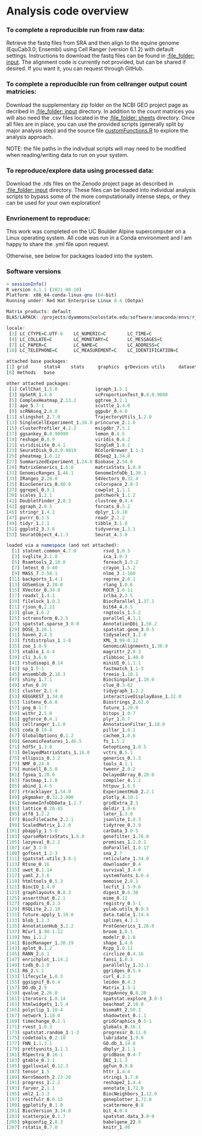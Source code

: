 # Analysis code overview
### To complete a reproducible run from raw data:
Retrieve the fastq files from SRA and then align to the equine genome (EquCab3.0; Ensembl) using Cell Ranger (version 6.1.2) with default settings. 
Instructions to download the fastq files can be found in [:file\_folder: input](/input). 
The alignment code is currently not provided, but can be shared if desired. If you want it, you can request through GitHub.

### To complete a reproducible run from cellranger output count matricies:
Download the supplementary zip folder on the NCBI GEO project page as decribed in [:file\_folder: input](/input) directory.
In addition to the count matrices you will also need the .csv files located in the [:file\_folder: sheets](/input/sheets) directory.
Once all files are in place, you can use the provided scripts (generally split by major analysis step) and the source file [customFunctions.R](/analysis/customFunctions.R) to explore the analysis approach.

NOTE: the file paths in the indivdual scripts will may need to be modified when reading/writing data to run on your system.

### To reproduce/explore data using processed data:
Download the .rds files on the Zenodo project page as described in [:file\_folder: input](/input) directory.
These files can be loaded into individual analysis scripts to bypass some of the more computationally intense steps, or they can be used for your own exploration!

### Envrionement to reproduce:
This work was completed on the UC Boulder Alpine supercomputer on a Linux operating system. All code was run in a Conda environment and I am happy to share the .yml file upon request.

Otherwise, see below for packages loaded into the system.
### Software versions
```r
> sessionInfo()
R version 4.1.1 (2021-08-10)
Platform: x86_64-conda-linux-gnu (64-bit)
Running under: Red Hat Enterprise Linux 8.4 (Ootpa)

Matrix products: default
BLAS/LAPACK: /projects/dyammons@colostate.edu/software/anaconda/envs/r_env/lib/libopenblasp-r0.3.18.so

locale:
 [1] LC_CTYPE=C.UTF-8    LC_NUMERIC=C        LC_TIME=C          
 [4] LC_COLLATE=C        LC_MONETARY=C       LC_MESSAGES=C      
 [7] LC_PAPER=C          LC_NAME=C           LC_ADDRESS=C       
[10] LC_TELEPHONE=C      LC_MEASUREMENT=C    LC_IDENTIFICATION=C

attached base packages:
[1] grid      stats4    stats     graphics  grDevices utils     datasets 
[8] methods   base     

other attached packages:
 [1] CellChat_1.5.0              igraph_1.5.1               
 [3] UpSetR_1.4.0                scProportionTest_0.0.0.9000
 [5] ComplexHeatmap_2.13.2       ggtree_3.2.1               
 [7] ape_5.7-1                   scuttle_1.4.0              
 [9] scRNAseq_2.8.0              ggpubr_0.4.0               
[11] slingshot_2.7.0             TrajectoryUtils_1.2.0      
[13] SingleCellExperiment_1.16.0 princurve_2.1.6            
[15] clusterProfiler_4.2.2       msigdbr_7.5.1              
[17] ggsankey_0.0.99999          lemon_0.4.5                
[19] reshape_0.8.9               viridis_0.6.2              
[21] viridisLite_0.4.1           SingleR_1.8.1              
[23] SeuratDisk_0.0.0.9019       RColorBrewer_1.1-3         
[25] pheatmap_1.0.12             DESeq2_1.34.0              
[27] SummarizedExperiment_1.24.0 Biobase_2.54.0             
[29] MatrixGenerics_1.6.0        matrixStats_1.0.0          
[31] GenomicRanges_1.46.1        GenomeInfoDb_1.30.1        
[33] IRanges_2.28.0              S4Vectors_0.32.4           
[35] BiocGenerics_0.40.0         colorspace_2.0-3           
[37] ggrepel_0.9.1               cowplot_1.1.1              
[39] scales_1.2.1                patchwork_1.1.2            
[41] DoubletFinder_2.0.3         clustree_0.4.4             
[43] ggraph_2.0.5                forcats_0.5.2              
[45] stringr_1.4.1               dplyr_1.0.10               
[47] purrr_0.3.5                 readr_2.1.2                
[49] tidyr_1.2.1                 tibble_3.1.8               
[51] ggplot2_3.3.6               tidyverse_1.3.1            
[53] SeuratObject_4.1.3          Seurat_4.3.0               

loaded via a namespace (and not attached):
  [1] statnet.common_4.7.0          rsvd_1.0.5                   
  [3] svglite_2.1.0                 ica_1.0-3                    
  [5] Rsamtools_2.10.0              foreach_1.5.2                
  [7] lmtest_0.9-40                 crayon_1.5.2                 
  [9] MASS_7.3-58.1                 nlme_3.1-160                 
 [11] backports_1.4.1               reprex_2.0.1                 
 [13] GOSemSim_2.20.0               rlang_1.0.6                  
 [15] XVector_0.34.0                ROCR_1.0-11                  
 [17] readxl_1.4.1                  irlba_2.3.5                  
 [19] filelock_1.0.2                BiocParallel_1.37.1          
 [21] rjson_0.2.21                  bit64_4.0.5                  
 [23] glue_1.6.2                    rngtools_1.5.2               
 [25] sctransform_0.3.5             parallel_4.1.1               
 [27] spatstat.sparse_3.0-0         AnnotationDbi_1.56.2         
 [29] DOSE_3.20.1                   spatstat.geom_3.0-5          
 [31] haven_2.4.3                   tidyselect_1.2.0             
 [33] fitdistrplus_1.1-8            XML_3.99-0.12                
 [35] zoo_1.8-9                     GenomicAlignments_1.30.0     
 [37] xtable_1.8-4                  magrittr_2.0.3               
 [39] cli_3.6.0                     zlibbioc_1.40.0              
 [41] rstudioapi_0.14               miniUI_0.1.1.1               
 [43] sp_1.5-1                      fastmatch_1.1-3              
 [45] ensembldb_2.18.3              treeio_1.18.1                
 [47] shiny_1.7.1                   BiocSingular_1.10.0          
 [49] xfun_0.39                     clue_0.3-62                  
 [51] cluster_2.1.4                 tidygraph_1.2.2              
 [53] KEGGREST_1.34.0               interactiveDisplayBase_1.32.0
 [55] listenv_0.8.0                 Biostrings_2.62.0            
 [57] png_0.1-7                     future_1.29.0                
 [59] withr_2.5.0                   bitops_1.0-7                 
 [61] ggforce_0.4.1                 plyr_1.8.7                   
 [63] cellranger_1.1.0              AnnotationFilter_1.18.0      
 [65] coda_0.19-4                   pillar_1.8.1                 
 [67] GlobalOptions_0.1.2           cachem_1.0.6                 
 [69] GenomicFeatures_1.46.5        fs_1.5.2                     
 [71] hdf5r_1.3.8                   GetoptLong_1.0.5             
 [73] DelayedMatrixStats_1.16.0     vctrs_0.5.1                  
 [75] ellipsis_0.3.2                generics_0.1.3               
 [77] NMF_0.24.0                    tools_4.1.1                  
 [79] munsell_0.5.0                 tweenr_2.0.2                 
 [81] fgsea_1.20.0                  DelayedArray_0.20.0          
 [83] fastmap_1.1.0                 compiler_4.1.1               
 [85] abind_1.4-5                   httpuv_1.6.5                 
 [87] rtracklayer_1.54.0            ExperimentHub_2.2.1          
 [89] pkgmaker_0.32.2.900           plotly_4.10.1                
 [91] GenomeInfoDbData_1.2.7        gridExtra_2.3                
 [93] lattice_0.20-45               deldir_1.0-6                 
 [95] utf8_1.2.2                    later_1.3.0                  
 [97] BiocFileCache_2.2.1           jsonlite_1.8.3               
 [99] ScaledMatrix_1.2.0            tidytree_0.3.9               
[101] pbapply_1.5-0                 carData_3.0-5                
[103] sparseMatrixStats_1.6.0       genefilter_1.76.0            
[105] lazyeval_0.2.2                promises_1.2.0.1             
[107] car_3.1-0                     doParallel_1.0.17            
[109] goftest_1.2-3                 sna_2.7                      
[111] spatstat.utils_3.0-1          reticulate_1.34.0            
[113] Rtsne_0.16                    downloader_0.4               
[115] uwot_0.1.14                   survival_3.4-0               
[117] yaml_2.3.6                    systemfonts_1.0.4            
[119] htmltools_0.5.3               memoise_2.0.1                
[121] BiocIO_1.4.0                  locfit_1.5-9.6               
[123] graphlayouts_0.8.3            digest_0.6.30                
[125] assertthat_0.2.1              mime_0.12                    
[127] rappdirs_0.3.3                registry_0.5-1               
[129] RSQLite_2.2.18                yulab.utils_0.0.5            
[131] future.apply_1.10.0           data.table_1.14.4            
[133] blob_1.2.3                    splines_4.1.1                
[135] AnnotationHub_3.2.2           ProtGenerics_1.26.0          
[137] RCurl_1.98-1.12               broom_1.0.1                  
[139] hms_1.1.2                     modelr_0.1.8                 
[141] BiocManager_1.30.19           shape_1.4.6                  
[143] aplot_0.1.2                   Rcpp_1.0.11                  
[145] RANN_2.6.1                    circlize_0.4.16              
[147] enrichplot_1.14.2             fansi_1.0.3                  
[149] tzdb_0.3.0                    parallelly_1.32.1            
[151] R6_2.5.1                      ggridges_0.5.4               
[153] lifecycle_1.0.3               curl_4.3.3                   
[155] ggsignif_0.6.4                leiden_0.4.3                 
[157] DO.db_2.9                     Matrix_1.5-1                 
[159] qvalue_2.26.0                 RcppAnnoy_0.0.20             
[161] iterators_1.0.14              spatstat.explore_3.0-5       
[163] htmlwidgets_1.5.4             beachmat_2.10.0              
[165] polyclip_1.10-4               biomaRt_2.50.3               
[167] network_1.18.0                shadowtext_0.1.1             
[169] timechange_0.1.1              gridGraphics_0.5-1           
[171] rvest_1.0.3                   globals_0.16.1               
[173] spatstat.random_3.1-3         progressr_0.11.0             
[175] codetools_0.2-18              lubridate_1.9.0              
[177] FNN_1.1.3.1                   GO.db_3.14.0                 
[179] prettyunits_1.1.1             dbplyr_2.1.1                 
[181] RSpectra_0.16-1               gridBase_0.4-7               
[183] gtable_0.3.1                  DBI_1.1.3                    
[185] ggalluvial_0.12.3             ggfun_0.0.8                  
[187] tensor_1.5                    httr_1.4.4                   
[189] KernSmooth_2.23-20            stringi_1.7.8                
[191] progress_1.2.2                reshape2_1.4.4               
[193] farver_2.1.1                  annotate_1.72.0              
[195] xml2_1.3.3                    BiocNeighbors_1.12.0         
[197] restfulr_0.0.15               geneplotter_1.72.0           
[199] ggplotify_0.1.0               scattermore_0.8              
[201] BiocVersion_3.14.0            bit_4.0.4                    
[203] scatterpie_0.1.7              spatstat.data_3.0-0          
[205] pkgconfig_2.0.3               babelgene_22.9               
[207] rstatix_0.7.0                 knitr_1.40  
```
